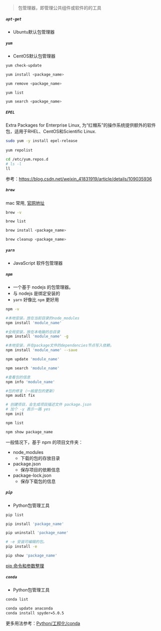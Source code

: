 >包管理器，即管理公共组件或软件的的工具

##### `apt-get`
- Ubuntu默认包管理器


##### `yum`

- CentOS默认包管理器

```bash
yum check-update

yum install <package_name>

yum remove <package_name>

yum list

yum search <package_name>
```


##### `EPEL`

Extra Packages for Enterprise Linux, 为“红帽系”的操作系统提供额外的软件包，适用于RHEL、CentOS和Scientific Linux.

```bash
sudo yum -y install epel-release
 
yum repolist

cd /etc/yum.repos.d
# ls -l
ll
```





参考：https://blog.csdn.net/weixin_41831919/article/details/109035936

##### `brew`

mac 常用, [官网地址](https://brew.sh/)

```bash
brew -v

brew list

brew install <package_name>

brew cleanup <package_name>
```


##### `yarn`

- JavaScript 软件包管理器

##### `npm`
- 一个基于 nodejs 的包管理器。
- 与 nodejs 是绑定安装的
- `yarn` 好像比 `npm` 更好用

```bash
npm -v

#本地安装，放在当前目录的node_modules
npm install 'module_name'

#全局安装，放在本电脑的总目录
npm install 'module_name' -g

#本地安装，并在package文件的dependencies节点写入依赖。 
npm install 'module_name' --save

npm update 'module_name'

npm search 'module_name'

#查看包的信息
npm info 'module_name'

#包的修复（一般是包的更新）
npm audit fix

# 创建项目，会生成项目描述文件 package.json
# 加个 -y 表示一路 yes
npm init 

npm list

npm show package_name
```

一般情况下，基于 npm 的项目文件夹：
- node_modules 
  - 下载的包的存放目录
- package.json 
  - 保存项目的依赖信息
- package-lock.json 
  - 保存下载包的信息




##### `pip`
- Python包管理工具

```bash
pip list

pip install 'package_name'

pip uninstall 'package_name'

# -e 安装可编辑的包。
pip install -e 

pip show 'package_name'
```

[pip 命令和参数整理](https://blog.csdn.net/qq_35104586/article/details/107441178)


##### `conda`
- Python包管理工具

```bash
conda list

conda update anaconda
conda install spyder=5.0.5
```

更多用法参考：[Python/工程化/conda](/Python/工程化/conda)